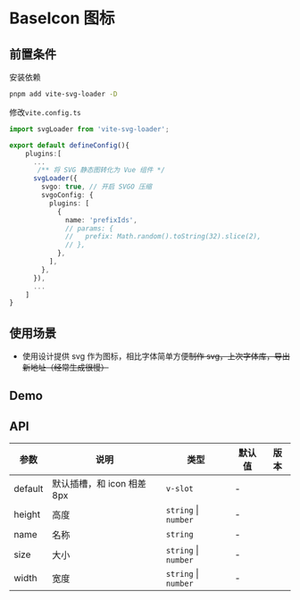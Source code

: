 # BaseIcon 图标

## 前置条件

安装依赖

```sh
pnpm add vite-svg-loader -D
```

修改`vite.config.ts`

```ts
import svgLoader from 'vite-svg-loader';

export default defineConfig(){
    plugins:[
      ...
       /** 将 SVG 静态图转化为 Vue 组件 */
      svgLoader({
        svgo: true, // 开启 SVGO 压缩
        svgoConfig: {
          plugins: [
            {
              name: 'prefixIds',
              // params: {
              //   prefix: Math.random().toString(32).slice(2),
              // },
            },
          ],
        },
      }),
      ...
    ]
}
```

## 使用场景

- 使用设计提供 svg 作为图标，相比字体简单方便~~制作 svg，上次字体库，导出新地址（经常生成很慢）~~

## Demo

<preview path="./base-icon-demo.vue" title="基本使用"></preview>

## API

| 参数    | 说明                       | 类型                 | 默认值 | 版本 |
| ------- | -------------------------- | -------------------- | ------ | ---- |
| default | 默认插槽，和 icon 相差 8px | `v-slot`                   | \-     |      |
| height  | 高度                       | `string` \| `number` | \-     |      |
| name    | 名称                       | `string`             | \-     |      |
| size    | 大小                       | `string` \| `number` | \-     |      |
| width   | 宽度                       | `string` \| `number` | \-     |      |
